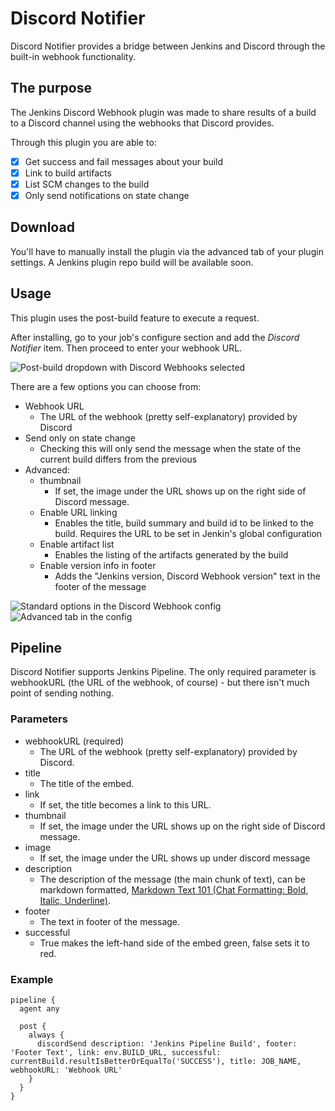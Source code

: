 # Discord Notifier

Discord Notifier provides a bridge between Jenkins and Discord through the built-in webhook functionality.

## The purpose

The Jenkins Discord Webhook plugin was made to share results of a build to a Discord channel using the webhooks that Discord provides. 

Through this plugin you are able to:
 - [x] Get success and fail messages about your build
 - [x] Link to build artifacts
 - [x] List SCM changes to the build
 - [x] Only send notifications on state change

## Download

You'll have to manually install the plugin via the advanced tab of your plugin settings.
A Jenkins plugin repo build will be available soon.

## Usage

This plugin uses the post-build feature to execute a request.

After installing, go to your job's configure section and add the *Discord Notifier* item. Then proceed to enter your webhook URL.

![Post-build dropdown with Discord Webhooks selected](https://github.com/jammehcow/jenkins-discord/blob/master/.github/usage_01.jpg)

There are a few options you can choose from:
 - Webhook URL
   - The URL of the webhook (pretty self-explanatory) provided by Discord
 - Send only on state change
   - Checking this will only send the message when the state of the current build differs from the previous
 - Advanced:
   - thumbnail
     - If set, the image under the URL shows up on the right side of Discord message.
   - Enable URL linking
     - Enables the title, build summary and build id to be linked to the build. Requires the URL to be set in Jenkin's global configuration
   - Enable artifact list
     - Enables the listing of the artifacts generated by the build
   - Enable version info in footer
     - Adds the "Jenkins version, Discord Webhook version" text in the footer of the message

![Standard options in the Discord Webhook config](https://github.com/jammehcow/jenkins-discord/blob/master/.github/usage_02.jpg)
![Advanced tab in the config](https://github.com/jammehcow/jenkins-discord/blob/master/.github/usage_03.jpg)

## Pipeline

Discord Notifier supports Jenkins Pipeline. The only required parameter is webhookURL (the URL of the webhook, of course) - but there isn't much point of sending nothing.

### Parameters

- webhookURL (required)
	- The URL of the webhook (pretty self-explanatory) provided by Discord.
- title
	- The title of the embed.
- link
	- If set, the title becomes a link to this URL.
- thumbnail
    - If set, the image under the URL shows up on the right side of Discord message.
- image
    - If set, the image under the URL shows up under discord message
- description
	- The description of the message (the main chunk of text), can be markdown formatted, [Markdown Text 101 (Chat Formatting: Bold, Italic, Underline)](https://support.discordapp.com/hc/en-us/articles/210298617-Markdown-Text-101-Chat-Formatting-Bold-Italic-Underline-).
- footer
	- The text in footer of the message.
- successful
	- True makes the left-hand side of the embed green, false sets it to red.

### Example

````
pipeline {
  agent any

  post {
    always {
      discordSend description: 'Jenkins Pipeline Build', footer: 'Footer Text', link: env.BUILD_URL, successful: currentBuild.resultIsBetterOrEqualTo('SUCCESS'), title: JOB_NAME, webhookURL: 'Webhook URL'
    }
  }
}
````
